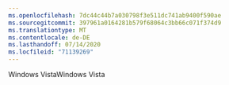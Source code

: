 ```yaml
---
ms.openlocfilehash: 7dc44c44b7a030798f3e511dc741ab9400f590ae
ms.sourcegitcommit: 397961a0164281b579f68064c3bb66c071f374d9
ms.translationtype: MT
ms.contentlocale: de-DE
ms.lasthandoff: 07/14/2020
ms.locfileid: "71139269"
---
```

<span data-ttu-id="d0af3-101">Windows Vista</span><span class="sxs-lookup"><span data-stu-id="d0af3-101">Windows Vista</span></span>